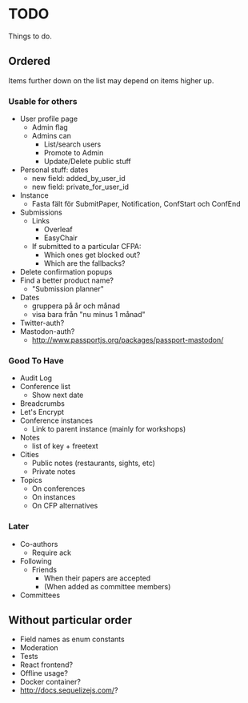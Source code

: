 # TODO

Things to do.

## Ordered

Items further down on the list may depend on items higher up.

### Usable for others

* User profile page
  * Admin flag
  * Admins can
    * List/search users
    * Promote to Admin
    * Update/Delete public stuff
* Personal stuff: dates
  * new field: added_by_user_id
  * new field: private_for_user_id
* Instance
  * Fasta fält för SubmitPaper, Notification, ConfStart och ConfEnd
* Submissions
  * Links
    * Overleaf
    * EasyChair
  * If submitted to a particular CFPA:
    * Which ones get blocked out?
    * Which are the fallbacks?
* Delete confirmation popups
* Find a better product name?
  * "Submission planner"
* Dates
  * gruppera på år och månad
  * visa bara från "nu minus 1 månad"
* Twitter-auth?
* Mastodon-auth?
  * http://www.passportjs.org/packages/passport-mastodon/

### Good To Have

* Audit Log
* Conference list
  * Show next date
* Breadcrumbs
* Let's Encrypt
* Conference instances
  * Link to parent instance (mainly for workshops)
* Notes
  * list of key + freetext
* Cities
  * Public notes (restaurants, sights, etc)
  * Private notes
* Topics
  * On conferences
  * On instances
  * On CFP alternatives

### Later

* Co-authors
  * Require ack
* Following
  * Friends
    * When their papers are accepted
    * (When added as committee members)
* Committees

## Without particular order

* Field names as enum constants
* Moderation
* Tests
* React frontend?
* Offline usage?
* Docker container?
* http://docs.sequelizejs.com/?
